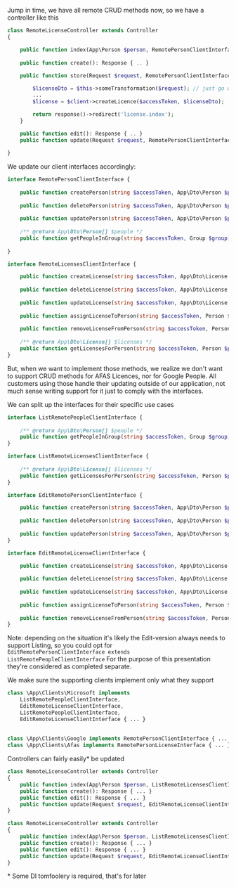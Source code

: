 
Jump in time, we have all remote CRUD methods now, so we have a controller like this

```php
class RemoteLicenseController extends Controller
{

    public function index(App\Person $person, RemotePersonClientInterface $client): Response { ... }
    
    public function create(): Response { .. }
    
    public function store(Request $request, RemotePersonClientInterface $client): Response {

        $licenseDto = $this->someTransformation($request); // just go with it
        ...
        $license = $client->createLicence($accessToken, $licenseDto);

        return response()->redirect('license.index');
    }
    
    public function edit(): Response { .. }
    public function update(Request $request, RemotePersonClientInterface $client): Response { .. }

}
```

We update our client interfaces accordingly:

```php
interface RemotePersonClientInterface {   
     
    public function createPerson(string $accessToken, App\Dto\Person $person): Person;
    
    public function deletePerson(string $accessToken, App\Dto\Person $person): bool;
    
    public function updatePerson(string $accessToken, App\Dto\Person $person): bool;     
    
    /** @return App\Dto\Person[] $people */
    public function getPeopleInGroup(string $accessToken, Group $group): Collection;
     
}

interface RemoteLicensesClientInterface {

    public function createLicense(string $accessToken, App\Dto\License $license): License;
    
    public function deleteLicense(string $accessToken, App\Dto\License $license): bool;
    
    public function updateLicense(string $accessToken, App\Dto\License $license): bool;
          
    public function assignLicenseToPerson(string $accessToken, Person $person, App\Dto\License $license): bool;
    
    public function removeLicenseFromPerson(string $accessToken, Person $person, App\Dto\License $license): bool;
    
    /** @return App\Dto\License[] $licenses */
    public function getLicensesForPerson(string $accessToken, Person $person): Collection;
}
```

But, when we want to implement those methods, we realize we don't want to support CRUD methods for AFAS Licences, nor for Google People.
All customers using those handle their updating outside of our application, not much sense writing support for it just to comply with the interfaces.

We can split up the interfaces for their specific use cases

```php
interface ListRemotePeopleClientInterface { 
    
    /** @return App\Dto\Person[] $people */
    public function getPeopleInGroup(string $accessToken, Group $group): Collection;
}

interface ListRemoteLicensesClientInterface {
    
    /** @return App\Dto\License[] $licenses */
    public function getLicensesForPerson(string $accessToken, Person $person): Collection;
}

interface EditRemotePersonClientInterface {

    public function createPerson(string $accessToken, App\Dto\Person $person): Person;
    
    public function deletePerson(string $accessToken, App\Dto\Person $person): bool;
    
    public function updatePerson(string $accessToken, App\Dto\Person $person): bool;    
}

interface EditRemoteLicenseClientInterface {

    public function createLicense(string $accessToken, App\Dto\License $license): License;
    
    public function deleteLicense(string $accessToken, App\Dto\License $license): bool;
    
    public function updateLicense(string $accessToken, App\Dto\License $license): bool;
          
    public function assignLicenseToPerson(string $accessToken, Person $person, App\Dto\License $license): bool;
    
    public function removeLicenseFromPerson(string $accessToken, Person $person, App\Dto\License $license): bool;
}
```
Note: depending on the situation it's likely the Edit-version always needs to support Listing, so you could opt for  
`EditRemotePersonClientInterface extends ListRemotePeopleClientInterface`
For the purpose of this presentation they're considered as completed separate.


We make sure the supporting clients implement only what they support

```php
class \App\Clients\Microsoft implements
    ListRemotePeopleClientInterface,
    EditRemoteLicenseClientInterface,
    ListRemotePeopleClientInterface,
    EditRemoteLicenseClientInterface { ... }
    
    
class \App\Clients\Google implements RemotePersonClientInterface { ... }
class \App\Clients\Afas implements RemotePersonLicenseInterface { ... }
```


Controllers can fairly easily\* be updated

```php
class RemoteLicenseController extends Controller
{
    public function index(App\Person $person, ListRemoteLicensesClientInterface $client): Response { ... }
    public function create(): Response { ... }    
    public function edit(): Response { ... }
    public function update(Request $request, EditRemoteLicenseClientInterface $client): Response { ... }
}
```

```php
class RemoteLicenseController extends Controller
{
    public function index(App\Person $person, ListRemoteLicensesClientInterface $client): Response { ... }
    public function create(): Response { ... }    
    public function edit(): Response { ... }
    public function update(Request $request, EditRemoteLicenseClientInterface $client): Response { ... }
}
```

\* Some DI tomfoolery is required, that's for later
